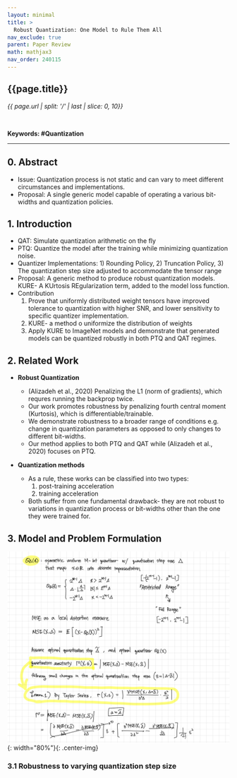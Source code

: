 ```yaml
---
layout: minimal
title: >
  Robust Quantization: One Model to Rule Them All
nav_exclude: true
parent: Paper Review
math: mathjax3
nav_order: 240115
---
```


## {{page.title}}
*{{ page.url | split: '/' | last | slice: 0, 10}}*

 <br>

**Keywords: #Quantization**

---

## 0. Abstract
- Issue: Quantization process is not static and can vary to meet different circumstances and implementations. 
- Proposal: A single generic model capable of operating a various bit-widths and quantization policies.

## 1. Introduction
- QAT: Simulate quantization arithmetic on the fly 
- PTQ: Quantize the model after the training while minimizing quantization noise. 
- Quantizer Implementations: 1) Rounding Policy, 2) Truncation Policy, 3) The quantization step size adjusted to accommodate the tensor range
- Proposal: A generic method to produce robust quantization models. KURE- A KUrtosis REgularization term, added to the model loss function. 
- Contribution
    1. Prove that uniformly distributed weight tensors have improved tolerance to quantization with higher SNR, and lower sensitivity to specific quantizer implementation. 
    2. KURE- a method o uniformize the distribution of weights
    3. Apply KURE to ImageNet models and demonstrate that generated models can be quantized robustly in both PTQ and QAT regimes. 

## 2. Related Work 

- **Robust Quantization**
    - (Alizadeh et al., 2020) Penalizing the L1 (norm of gradients), which requres running the backprop twice. 
    - Our work promotes robustness by penalizing fourth central moment (Kurtosis), which is differentiable/trainable. 
    - We demonstrate robustness to a broader range of conditions e.g. change in quantization parameters as opposed to only changes to different bit-widths. 
    - Our method applies to both PTQ and QAT while (Alizadeh et al., 2020) focuses on PTQ.  


- **Quantization methods**
    - As a rule, these works can be classified into two types: 
        1. post-training acceleration
        2. training acceleration
    - Both suffer from one fundamental drawback- they are not robust to variations in quantization process or bit-widths other than the one they were trained for. 

## 3. Model and Problem Formulation 
![](/img/2024-01-16-00-58-56.png){: width="80%"}{: .center-img}

### 3.1 Robustness to varying quantization step size

